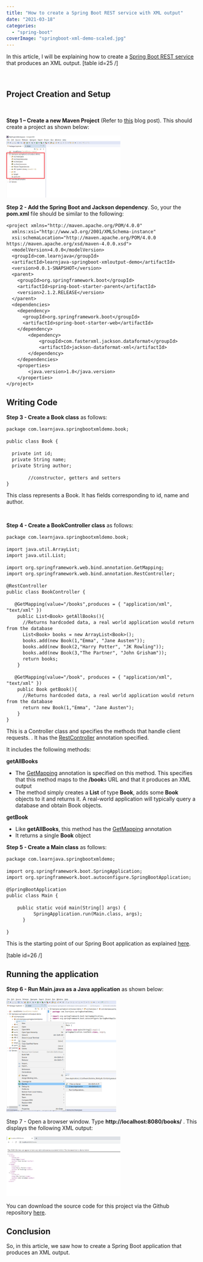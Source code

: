 ```yaml
---
title: "How to create a Spring Boot REST service with XML output"
date: "2021-03-18"
categories: 
  - "spring-boot"
coverImage: "springboot-xml-demo-scaled.jpg"
---
```


In this article, I will be explaining how to create a [Spring Boot REST service](https://click.linksynergy.com/deeplink?id=MnzIZAZNE5Y&mid=39197&murl=https%3A%2F%2Fwww.udemy.com%2Fcourse%2Frest-api-with-java-spring-boot-spring-data-jpa-jparepository-swagger%2F) that produces an XML output. \[table id=25 /\]

 

## Project Creation and Setup

 

**Step 1 – Create a new Maven Project** (Refer to [this](https://learnjava.co.in/how-to-create-a-maven-project-in-eclipse/) blog post). This should create a project as shown below:

[![maven-springboot-eclipse-project](images/Maven-project-300x163.png)](https://learnjava.co.in/wp-content/uploads/2021/02/Maven-project.png)

**Step 2 - Add the Spring Boot and Jackson dependency**. So, your the **pom.xml** file should be similar to the following:

```
<project xmlns="http://maven.apache.org/POM/4.0.0"
  xmlns:xsi="http://www.w3.org/2001/XMLSchema-instance"
  xsi:schemaLocation="http://maven.apache.org/POM/4.0.0 https://maven.apache.org/xsd/maven-4.0.0.xsd">
  <modelVersion>4.0.0</modelVersion>
  <groupId>com.learnjava</groupId>
  <artifactId>learnjava-springboot-xmloutput-demo</artifactId>
  <version>0.0.1-SNAPSHOT</version>
  <parent>
    <groupId>org.springframework.boot</groupId>
    <artifactId>spring-boot-starter-parent</artifactId>
    <version>2.1.2.RELEASE</version>
  </parent>
  <dependencies>
    <dependency>
      <groupId>org.springframework.boot</groupId>
      <artifactId>spring-boot-starter-web</artifactId>
    </dependency>
        <dependency>
            <groupId>com.fasterxml.jackson.dataformat</groupId>
            <artifactId>jackson-dataformat-xml</artifactId>
        </dependency>
    </dependencies>
    <properties>
        <java.version>1.8</java.version>
    </properties>
</project>
```

## Writing Code

**Step 3 - Create a Book class** as follows:

```
package com.learnjava.springbootxmldemo.book;

public class Book {

  private int id;
  private String name;
  private String author;

        //constructor, getters and setters
}
```

This class represents a Book. It has fields corresponding to id, name and author.

 

**Step 4 - Create a BookController class** as follows:

```
package com.learnjava.springbootxmldemo.book;

import java.util.ArrayList;
import java.util.List;

import org.springframework.web.bind.annotation.GetMapping;
import org.springframework.web.bind.annotation.RestController;

@RestController
public class BookController {

   @GetMapping(value="/books",produces = { "application/xml", "text/xml" })
    public List<Book> getAllBooks(){
      //Returns hardcoded data, a real world application would return from the database
      List<Book> books = new ArrayList<Book>();
      books.add(new Book(1,"Emma", "Jane Austen"));
      books.add(new Book(2,"Harry Potter", "JK Rowling"));
      books.add(new Book(3,"The Partner", "John Grisham"));
      return books;
    } 
   
   @GetMapping(value="/book", produces = { "application/xml", "text/xml" })
    public Book getBook(){
      //Returns hardcoded data, a real world application would return from the database
      return new Book(1,"Emma", "Jane Austen");
    } 
}

```

This is a Controller class and specifies the methods that handle client requests. . It has the [RestController](https://learnjava.co.in/important-spring-mvc-annotations/) annotation specified.

It includes the following methods:

**getAllBooks**

- The [GetMapping](https://learnjava.co.in/important-spring-mvc-annotations/) annotation is specified on this method. This specifies that this method maps to the **/book**s URL and that it produces an XML output
- The method simply creates a **List** of type **Book**, adds some **Book** objects to it and returns it. A real-world application will typically query a database and obtain Book objects.

**getBook**

- Like **getAllBooks**, this method has the [GetMapping](https://learnjava.co.in/important-spring-mvc-annotations/) annotation
- It returns a single **Book** object

**Step 5 - Create a Main class** as follows:

```
package com.learnjava.springbootxmldemo;

import org.springframework.boot.SpringApplication;
import org.springframework.boot.autoconfigure.SpringBootApplication;

@SpringBootApplication
public class Main {

    public static void main(String[] args) {
          SpringApplication.run(Main.class, args);
      }

}
```

This is the starting point of our Spring Boot application as explained [here](https://learnjava.co.in/how-to-create-a-hello-world-spring-boot-web-application-in-eclipse-using-maven/).

\[table id=26 /\]

## Running the application

**Step 6 - Run Main.java as a Java application** as shown below:

[![running-spring-boot-main](images/Running-application-289x300.png)](https://learnjava.co.in/wp-content/uploads/2021/03/Running-application.png)

Step 7 - Open a browser window. Type **http://localhost:8080/books/** . This displays the following XML output:

[![xm-output](images/output-300x157.png)](https://learnjava.co.in/wp-content/uploads/2021/03/output.png)

You can download the source code for this project via the Github repository [here](https://github.com/learnjavawithreshma/learnjava-springbootxmloutput-demo).

## Conclusion

So, in this article, we saw how to create a Spring Boot application that produces an XML output.
